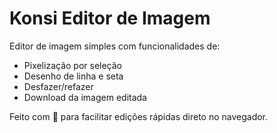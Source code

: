 # Konsi Editor de Imagem

Editor de imagem simples com funcionalidades de:
- Pixelização por seleção
- Desenho de linha e seta
- Desfazer/refazer
- Download da imagem editada

Feito com 💚 para facilitar edições rápidas direto no navegador.
